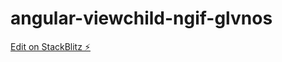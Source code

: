 # angular-viewchild-ngif-glvnos

[Edit on StackBlitz ⚡️](https://stackblitz.com/edit/angular-viewchild-ngif-glvnos)